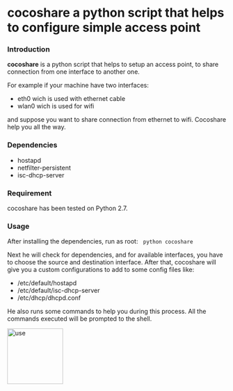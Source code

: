 
<head>
<meta name="keywords" content="python, share, connection, access point, share connection, hostapd, ethernet, wifi, ethernet through wifi, wifi through ethernet, python script, configure access point, debian, linux" >

#  cocoshare a python script that helps to configure simple access point 
</head>

<body>

### Introduction

**cocoshare** is a python script that helps to setup an access point, to share connection from one interface to another one.

For example if your machine have two interfaces: 
* eth0 wich is used with ethernet cable
* wlan0 wich is used for wifi

and suppose you want to share connection from ethernet to wifi. Cocoshare help you all the way.

### Dependencies 

* hostapd
* netfilter-persistent
* isc-dhcp-server

### Requirement

cocoshare has been tested on Python 2.7.

### Usage 

After installing the dependencies, run as root:
   
```python cocoshare```

Next he will check for dependencies, and for available interfaces, you have to choose the source and destination interface.
After that, cocoshare will give you a custom configurations to add to some config files like:
* /etc/default/hostapd
* /etc/default/isc-dhcp-server
* /etc/dhcp/dhcpd.conf

He also runs some commands to help you during this process. All the commands executed will be prompted to the shell. 

<img src="/cocoshare1.png" alt="use" align="middle" style="width:128px;height:128px;">
</body>


